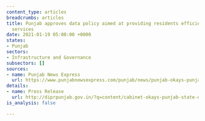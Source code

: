 ```yaml
---
content_type: articles
breadcrumbs: articles
title: Punjab approves data policy aimed at providing residents efficient access to
  services
date: 2021-01-19 05:00:00 +0000
states:
- Punjab
sectors:
- Infrastructure and Governance
subsectors: []
sources:
- name: Punjab News Express
  url: https://www.punjabnewsexpress.com/punjab/news/punjab-okays-punjab-state-data-policy-aimed-at-optimal-use-of-data-for-governance-127882
details:
- name: Press Release
  url: http://diprpunjab.gov.in/?q=content/cabinet-okays-punjab-state-data-policy-aimed-optimal-use-data-governance
is_analysis: false

---
```

